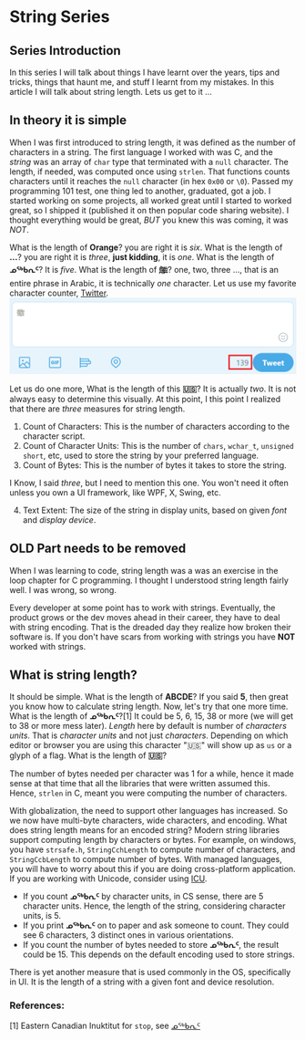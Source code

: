 # String Series
## Series Introduction
In this series I will talk about things I have learnt over the years, tips and tricks, things that haunt me, and stuff I learnt from my mistakes. In this article I will talk about string length. Lets us get to it …

## In theory it is simple
When I was first introduced to string length, it was defined as the number of characters in a string. The first language I worked with was C, and the *string* was an array of `char` type that terminated with a `null` character. The length, if needed, was computed once using `strlen`. That functions counts characters until it reaches the `null` character (in hex `0x00` or `\0`). Passed my programming 101 test, one thing led to another, graduated, got a job. I started working on some projects, all worked great until I started to worked great, so I shipped it (published it on then popular code sharing website). I thought everything would be great, *BUT* you knew this was coming, it was *NOT*.

What is the length of **Orange**? you are right it is *six*. What is the length of **…**? you are right it is *three*, **just kidding**, it is *one*. What is the length of **ᓄᖅᑲᕆᑦ**?  It is *five*. What is the length of **ﷺ‎**? one, two, three …, that is an entire phrase in Arabic, it is technically *one* character. Let us use my favorite character counter, [Twitter](https://developer.twitter.com/en/docs/basics/counting-characters).
![Length of Arabic Word Ligatures](media/string_length_001.png)

Let us do one more, What is the length of this **🇺🇸**? It is actually *two*. It is not always easy to determine this visually. At this point, I this point I realized that there are *three* measures for string length.

1. Count of Characters: This is the number of characters according to the character script.
2. Count of Character Units: This is the number of `chars`, `wchar_t`, `unsigned short`, etc, used to store the string by your preferred language.
3. Count of Bytes: This is the number of bytes it takes to store the string.

I Know, I said *three*, but I need to mention this one. You won't need it often unless you own a UI framework, like WPF, X, Swing, etc.

4. Text Extent: The size of the string in display units, based on given *font* and *display device*.  


## OLD Part **needs to be removed**


When I was learning to code, string length was a was an exercise in the loop chapter for C programming. I thought I understood string length fairly well. I was wrong, so wrong.

Every developer at some point has to work with strings. Eventually, the product grows or the dev moves ahead in their career, they have to deal with string encoding. That is the dreaded day they realize how broken their software is. If you don't have scars from working with strings you have **NOT** worked with strings.

## What is string length?
It should be simple. What is the length of **ABCDE**? If you said **5**, then great you know how to calculate string length. Now, let's try that one more time. What is the length of **ᓄᖅᑲᕆᑦ**?[1] It could be 5, 6, 15, 38 or more (we will get to 38 or more mess later). *Length* here by default is number of *characters units*. That is *character units* and not just *characters*. Depending on which editor or browser you are using this character "🇺🇸" will show up as `us` or a glyph of a flag. What is the length of **🇺🇸**?

The number of bytes needed per character was 1 for a while, hence it made sense at that time that all the libraries that were written assumed this. Hence, `strlen` in C, meant you were computing the number of characters.

With globalization, the need to support other languages has increased. So we now have multi-byte characters, wide characters, and encoding. What does string length means for an encoded string? Modern string libraries support computing length by characters or bytes. For example, on windows, you have `strsafe.h`, `StringCchLength` to compute number of characters, and `StringCcbLength` to compute number of bytes. With managed languages, you will have to worry about this if you are doing cross-platform application. If you are working with Unicode, consider using [ICU](http://icu-project.org).

* If you count **ᓄᖅᑲᕆᑦ** by character units, in CS sense, there are 5 character units. Hence, the length of the string, considering character units, is 5.
* If you print **ᓄᖅᑲᕆᑦ** on to paper and ask someone to count. They could see 6 characters, 3 distinct ones in various orientations.
* If you count the number of bytes needed to store **ᓄᖅᑲᕆᑦ**, the result could be 15. This depends on the default encoding used to store strings.

There is yet another measure that is used commonly in the OS, specifically in UI. It is the length of a string with a given font and device resolution. 

### References:
[1]  Eastern Canadian Inuktitut for `stop`, see [ᓄᖅᑲᕆᑦ](https://commons.wikimedia.org/wiki/File%3AIqaluitStop.jpg)

